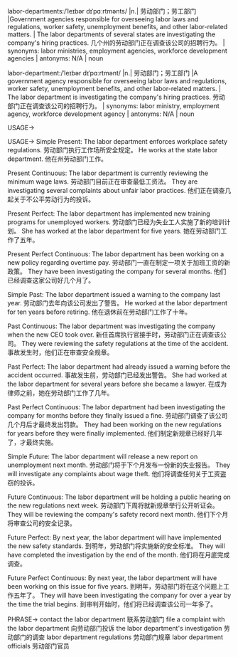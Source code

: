 labor-departments:/ˈleɪbər dɪˈpɑːrtmənts/ |n.| 劳动部门；劳工部门 |Government agencies responsible for overseeing labor laws and regulations, worker safety, unemployment benefits, and other labor-related matters. | The labor departments of several states are investigating the company's hiring practices.  几个州的劳动部门正在调查该公司的招聘行为。 | synonyms: labor ministries, employment agencies, workforce development agencies | antonyms: N/A | noun

labor-department:/ˈleɪbər dɪˈpɑːrtmənt/ |n.| 劳动部门；劳工部门 |A government agency responsible for overseeing labor laws and regulations, worker safety, unemployment benefits, and other labor-related matters. | The labor department is investigating the company's hiring practices.  劳动部门正在调查该公司的招聘行为。 | synonyms: labor ministry, employment agency, workforce development agency | antonyms: N/A | noun


USAGE->

USAGE->
Simple Present:
The labor department enforces workplace safety regulations. 劳动部门执行工作场所安全规定。
He works at the state labor department. 他在州劳动部门工作。

Present Continuous:
The labor department is currently reviewing the minimum wage laws. 劳动部门目前正在审查最低工资法。
They are investigating several complaints about unfair labor practices. 他们正在调查几起关于不公平劳动行为的投诉。

Present Perfect:
The labor department has implemented new training programs for unemployed workers. 劳动部门已经为失业工人实施了新的培训计划。
She has worked at the labor department for five years. 她在劳动部门工作了五年。

Present Perfect Continuous:
The labor department has been working on a new policy regarding overtime pay. 劳动部门一直在制定一项关于加班工资的新政策。
They have been investigating the company for several months. 他们已经调查这家公司好几个月了。

Simple Past:
The labor department issued a warning to the company last year. 劳动部门去年向该公司发出了警告。
He worked at the labor department for ten years before retiring. 他在退休前在劳动部门工作了十年。

Past Continuous:
The labor department was investigating the company when the new CEO took over.  新任首席执行官接手时，劳动部门正在调查该公司。
They were reviewing the safety regulations at the time of the accident. 事故发生时，他们正在审查安全规章。

Past Perfect:
The labor department had already issued a warning before the accident occurred. 事故发生前，劳动部门已经发出警告。
She had worked at the labor department for several years before she became a lawyer. 在成为律师之前，她在劳动部门工作了几年。

Past Perfect Continuous:
The labor department had been investigating the company for months before they finally issued a fine.  劳动部门调查了该公司几个月后才最终发出罚款。
They had been working on the new regulations for years before they were finally implemented.  他们制定新规章已经好几年了，才最终实施。

Simple Future:
The labor department will release a new report on unemployment next month. 劳动部门将于下个月发布一份新的失业报告。
They will investigate any complaints about wage theft. 他们将调查任何关于工资盗窃的投诉。

Future Continuous:
The labor department will be holding a public hearing on the new regulations next week. 劳动部门下周将就新规章举行公开听证会。
They will be reviewing the company's safety record next month. 他们下个月将审查公司的安全记录。

Future Perfect:
By next year, the labor department will have implemented the new safety standards. 到明年，劳动部门将实施新的安全标准。
They will have completed the investigation by the end of the month. 他们将在月底完成调查。

Future Perfect Continuous:
By next year, the labor department will have been working on this issue for five years. 到明年，劳动部门将在这个问题上工作五年了。
They will have been investigating the company for over a year by the time the trial begins.  到审判开始时，他们将已经调查该公司一年多了。


PHRASE->
contact the labor department  联系劳动部门
file a complaint with the labor department 向劳动部门投诉
the labor department's investigation 劳动部门的调查
labor department regulations 劳动部门规章
labor department officials 劳动部门官员
